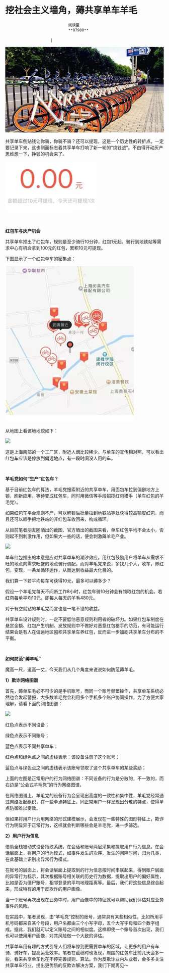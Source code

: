 
# 挖社会主义墙角，薅共享单车羊毛


                                阅读量   
                                **87900**
                            
                        |
                        
                                                                                    



[![](./img/85808/t0174ece9264cfee27b.jpg)](./img/85808/t0174ece9264cfee27b.jpg)

共享单车倒贴钱让你骑，你骑不骑？还可以提现，这是一个历史性的转折点。一定要记录下来，这也侧面标志着共享单车打响了新一轮的“烧钱战”。不由得开动灰产思维想一下，挣钱的机会来了。

[![](./img/85808/t017dbb3ad05639e68c.png)](./img/85808/t017dbb3ad05639e68c.png)

<br>

**红包车与灰产机会**

共享单车推出了红包车，规则是至少骑行10分钟，红包1元起，骑行到地铁站等需求中心有机会拿到100元的红包，累积10元可提现。

下图显示了一个红包单车的密集点：

[![](./img/85808/t01e57df5d82c2db4fb.png)](./img/85808/t01e57df5d82c2db4fb.png)

从地图上看该地地貌如下：

[![](./img/85808/AAffA0nNPuCLAAAAAElFTkSuQmCC)](https://p2.ssl.qhimg.com/t01ec0daab6cdd80001.png)

这是上海南部的一个工厂区，附近人烟比较稀少。与单车的宣传相对照，可以看出红包车应该是停放到偏远地点，有一段时间没人用的车。

<br>

**羊毛党如何“生产”红包车？**

基于目前红包车的算法，羊毛党搜索附近的共享单车，用面包车拉到偏僻地方上锁，刷新应用，等待变成红包车，同时用微信等手段招揽红包猎手（单车红包的羊毛党）。

如果红包车平台规则不严，可以解锁后批量拉到地铁站等处获得较高额度红包，而且还可以顺手把地铁站的非红包车收回来，构成循环。

从目前笔者朋友圈晒出的截图、官方晒出的截图来看，单车红包平均不会太小，否则起不到刺激作用，但如果大一些的话，便会刺激薅羊毛产业。

[![](./img/85808/AAffA0nNPuCLAAAAAElFTkSuQmCC)](https://p2.ssl.qhimg.com/t01ba26575205c5ea92.png)

单车红包推出的本意是应对共享单车的潮汐效应，用红包鼓励用户将单车从需求不旺的地点向需求旺盛的地点骑行调配。而对羊毛党来说，多找几个人，收车，养红包，变现，一条龙循环运作，从而达到收益最大化目的。

我们算一下若平均每车可获得10元，最多可以薅多少？

假设一个羊毛党每天不间断工作8小时，红包车骑10分钟会有领取红包的机会。若红包每单平均10元，即每人每天的羊毛480元。

对于有空就钻的羊毛党而言也是一笔不错的收益。

共享单车设计规则时，一定不要低估恶意规则利用者的破坏力。如果红包车制度在悬赏金额、红包产生机制、发放规则中不做好对恶意红包猎手的防范，有可能运行结果会是有人在偏远地区囤积共享单车养红包，反而进一步加剧共享单车分布的不平衡。

<br>

**如何防范“薅羊毛”**

魔高一尺，道高一丈，今天我们从几个角度来说说如何防范薅羊毛。

**1）欺诈网络图谱**

首先，薅单车毛必不可少的是手机账号，而同一个账号频繁操作，共享单车系统必然也会发起警报，大多数羊毛党会利用多个手机多个账户协同操作，为了方便大家理解，请看下面的网络图谱：

[![](./img/85808/AAffA0nNPuCLAAAAAElFTkSuQmCC)](https://p1.ssl.qhimg.com/t017fdc6bb8c56b59a5.png)

红色点表示不同设备；

绿色点表示不同账号；

蓝色点表示不同共享单车；

红色点和绿色点之间的虚线表示：该设备注册了这个账号；

蓝色点与绿色点之间的虚线表示该账号领取了这个共享单车的某些奖励；

上面的左图是正常用户的行为网络图谱：不同设备的行为是分散的，不一致的，而右边是“公会式羊毛党”的行为网络图谱。

在网络图谱上，羊毛党的设备行为会呈现出高度的一致性和集中性，羊毛党经常通过网络发起组织，在一些单点特征上，同正常用户一样呈现出分散的特点，使得单点防御难以奏效。

但如果将用户行为用网络的形式建模展示，会发现在一些特殊的图形特征上，欺诈行为明显异于正常行为，这样就会判断哪些会是羊毛党，进一步筛选。

**2）用户行为信息**

借助全栈被动式设备指纹系统，在会话和账号两层采集和提取用户行为信息。在会话层面上，将用户的行为模式，如事件发生的次序、发生的间隔时间，归为几类，在此基础上识别出异常行为模式。

在账号的层面上，将会话层面上提取到的行为信息按时间串联起来，得到账户层面的异常行为标示，其次根据账号相关联的历史行为数据，提取出用户的偏好属性，比如是否为僵尸账号，相邻登录的平均地理距离等。最后，我们将这些信息综合起来，形成特有的用于反欺诈的用户画像。 

当一个账号再次出现在业务中时，用户画像中的特征就可以帮助我们评估对应业务事件的风险。

在实践中，笔者发现，由“羊毛党”控制的账号，通常具有某些相似性，比如所用手机号码都来自某个号段，用户名都由三个小写字母，五个大写字母和四个数字组成。据此，我们就可以定义账号之间的相似度。这样即使一个账号首次出现，我们也可以使用用户画像，对其风险做一个大致的评估。 

共享单车用有趣的方式引导人们将车停到更需要单车的区域，让更多的用户有车骑、骑好车，提高运营效率。笔者在截稿时也发现，周围的红包车比前几天会多一些，看来共享单车也在不停完善规则、算法。作为反欺诈业内从业者，会多多关注共享单车行业，提出更优质的反欺诈解决方案，我们下期再见～
